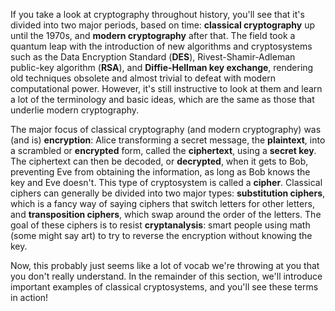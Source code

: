 If you take a look at cryptography throughout history, you'll see that it's divided into two major periods, based on time: **classical cryptography** up until the 1970s, and **modern cryptography** after that. The field took a quantum leap with the introduction of new algorithms and cryptosystems such as the Data Encryption Standard (**DES**), Rivest-Shamir-Adleman public-key algorithm (**RSA**), and **Diffie-Hellman key exchange**, rendering old techniques obsolete and almost trivial to defeat with modern computational power. However, it's still instructive to look at them and learn a lot of the terminology and basic ideas, which are the same as those that underlie modern cryptography.

The major focus of classical cryptography (and modern cryptography) was (and is) **encryption**: Alice transforming a secret message, the **plaintext**, into a scrambled or **encrypted** form, called the **ciphertext**, using a **secret key**. The ciphertext can then be decoded, or **decrypted**, when it gets to Bob, preventing Eve from obtaining the information, as long as Bob knows the key and Eve doesn't. This type of cryptosystem is called a **cipher**. Classical ciphers can generally be divided into two major types: **substitution ciphers**, which is a fancy way of saying ciphers that switch letters for other letters, and **transposition ciphers**, which swap around the order of the letters. The goal of these ciphers is to resist **cryptanalysis**: smart people using math (some might say art) to try to reverse the encryption without knowing the key.

Now, this probably just seems like a lot of vocab we're throwing at you that you don't really understand. In the remainder of this section, we'll introduce important examples of classical cryptosystems, and you'll see these terms in action!
